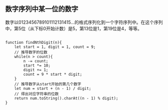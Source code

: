 ## 数字序列中某一位的数字

数字以0123456789101112131415…的格式序列化到一个字符序列中。在这个序列中，第5位（从下标0开始计数）是5，第13位是1，第19位是4，等等。

```

function findNthDigit(n){
	let start = 1, digit = 1, count = 9;
	// 推导数字的位数
	while(n > count){
		n -= count;
		start *= 10;
		digit += 1;
		count = 9 * start * digit;
	}
	// 推导数字从start开始的第几个数字
	let num = start + (n - 1) / digit;
	// 得出对应字符串的位数
	return num.toString().charAt((n - 1) % digit);
}
```